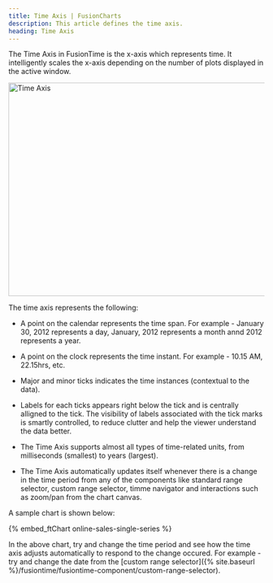 ```yaml
---
title: Time Axis | FusionCharts
description: This article defines the time axis.
heading: Time Axis
---
```


The Time Axis in FusionTime is the x-axis which represents time. It intelligently scales the x-axis depending on the number of plots displayed in the active window. 

<img src="{% site.baseurl %}/images/fusiontime-component-time-axis.png" alt="Time Axis" width="700" height="420">

The time axis represents the following:

* A point on the calendar represents the time span. For example - January 30, 2012 represents a day, January, 2012 represents a month annd 2012 represents a year. 

* A point on the clock represents the time instant. For example - 10.15 AM, 22.15hrs, etc. 

* Major and minor ticks indicates the time instances (contextual to the data).

* Labels for each ticks appears right below the tick and is centrally alligned to the tick. The visibility of labels associated with the tick marks is smartly controlled, to reduce clutter and help the viewer understand the data better.

* The Time Axis supports almost all types of time-related units, from milliseconds (smallest) to years (largest).

* The Time Axis automatically updates itself whenever there is a change in the time period from any of the components like standard range selector, custom range selector, timme navigator and interactions such as zoom/pan from the chart canvas.

A sample chart is shown below:

{% embed_ftChart online-sales-single-series %}

In the above chart, try and change the time period and see how the time axis adjusts automatically to respond to the change occured. For example - try and change the date from the [custom range selector]({% site.baseurl %}/fusiontime/fusiontime-component/custom-range-selector).